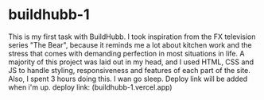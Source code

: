 # buildhubb-1
This is my first task with BuildHubb.
I took inspiration from the FX television series "The Bear", because it reminds me a lot about kitchen work and the stress that comes with demanding perfection in most situations in life.
A majority of this project was laid out in my head, and I used HTML, CSS and JS to handle styling, responsiveness and features of each part of the site. 
Also, I spent 3 hours doing this. I wan go sleep.
Deploy link will be added when i'm up.
deploy link: (buildhubb-1.vercel.app)
